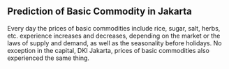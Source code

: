 ## Prediction of Basic Commodity in Jakarta
Every day the prices of basic commodities include rice, sugar, salt, herbs, etc. experience increases and decreases, depending on the market or the laws of supply and demand, as well as the seasonality before holidays. No exception in the capital, DKI Jakarta, prices of basic commodities also experienced the same thing.
